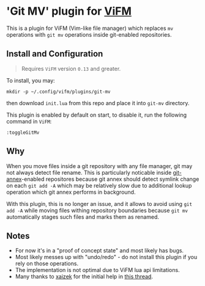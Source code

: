 # 'Git MV' plugin for [ViFM](https://github.com/vifm/vifm)

This is a plugin for ViFM (Vim-like file manager) which replaces `mv` operations with `git mv` operations inside git-enabled repositories.

## Install and Configuration

> Requires `ViFM` version `0.13` and greater.

To install, you may:

```shell
mkdir -p ~/.config/vifm/plugins/git-mv
```

then download `init.lua` from this repo and place it into `git-mv` directory.

This plugin is enabled by default on start, to disable it, run the following command in `ViFM`:

```shell
:toggleGitMv
```

## Why

When you move files inside a git repository with any file manager, git may not always detect file rename. This is particularly noticable inside [git-annex]()-enabled repositores because git annex should detect symlink change on each `git add -A` which may be relatively slow due to additional lookup operation which git annex performs in background.

With this plugin, this is no longer an issue, and it allows to avoid using `git add -A` while moving files withing repository boundaries because `git mv` automatically stages such files and marks them as renamed.

## Notes

- For now it's in a "proof of concept state" and most likely has bugs.
- Most likely messes up with "undo/redo" - do not install this plugin if you rely on those operations.
- The implementation is not optimal due to ViFM lua api limitations.
- Many thanks to [xaizek](https://q2a.vifm.info/user/xaizek) for the initial help in [this thread](https://q2a.vifm.info/1948/is-it-possible-to-override-copy-paste-behavior-for-symlinks).
